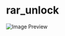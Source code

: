 # rar_unlock

![Image Preview](https://media.discordapp.net/attachments/1206521967847546880/1215163455128997928/image.png?ex=65fbc028&is=65e94b28&hm=406ce73162946e8d2cb4532f787d2489abfe84c7485176a725b332d8a1e6a803&=&format=webp&quality=lossless&width=550&height=286)
